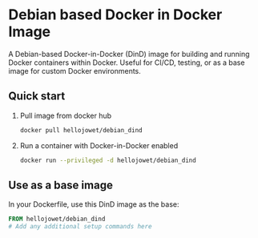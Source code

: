 # Debian based Docker in Docker Image

A Debian-based Docker-in-Docker (DinD) image for building and running Docker containers within Docker. Useful for CI/CD, testing, or as a base image for custom Docker environments.

## Quick start

1. Pull image from docker hub
   ```sh
   docker pull hellojowet/debian_dind
   ```
2. Run a container with Docker-in-Docker enabled
   ```sh
   docker run --privileged -d hellojowet/debian_dind
   ```

## Use as a base image

In your Dockerfile, use this DinD image as the base:

```Dockerfile
FROM hellojowet/debian_dind
# Add any additional setup commands here
```
